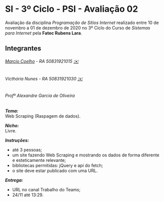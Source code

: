 # SI - 3º Ciclo - PSI - Avaliação 02

Avaliação da disciplina _Programação de Sítios Internet_ realizado entre 10 de novembro a 01 de dezembro de 2020 no 3º Ciclo
do Curso de _Sistemas para Internet_ pela **Fatec Rubens Lara**.

## Integrantes

###### [Marcio Coelho](https://coelhomarcio.github.io/) - RA 50831921015 [✉️](mailto:marciocoelho@gmail.com)
###### Victhória Nunes - RA 50831921030 [✉️](mailto:marciocoelho@gmail.com)
###### Profº Alexandre Garcia de Oliveira

_**Tema:**_  
Web Scraping (Raspagem de dados).

_**Nicho:**_  
Livre.

_**Instruções:**_  
- até 3 pessoas;
- um site fazendo Web Scraping e mostrando os dados de forma diferente e esteticamente relevante;
- bibliotecas permitidas: jQuery e api do fetch;
- o site deve estar publicado com uma URL.

_**Entrega:**_  
- URL no canal Trabalho do Teams;
- 24/11 até 13:29.
